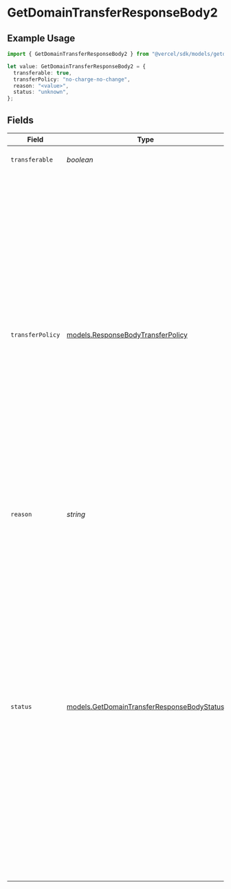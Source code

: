 # GetDomainTransferResponseBody2

## Example Usage

```typescript
import { GetDomainTransferResponseBody2 } from "@vercel/sdk/models/getdomaintransferop.js";

let value: GetDomainTransferResponseBody2 = {
  transferable: true,
  transferPolicy: "no-charge-no-change",
  reason: "<value>",
  status: "unknown",
};
```

## Fields

| Field                                                                                                                                                                                                                                                                                                                                                                                                                                                                                                                                                                                                                            | Type                                                                                                                                                                                                                                                                                                                                                                                                                                                                                                                                                                                                                             | Required                                                                                                                                                                                                                                                                                                                                                                                                                                                                                                                                                                                                                         | Description                                                                                                                                                                                                                                                                                                                                                                                                                                                                                                                                                                                                                      |
| -------------------------------------------------------------------------------------------------------------------------------------------------------------------------------------------------------------------------------------------------------------------------------------------------------------------------------------------------------------------------------------------------------------------------------------------------------------------------------------------------------------------------------------------------------------------------------------------------------------------------------- | -------------------------------------------------------------------------------------------------------------------------------------------------------------------------------------------------------------------------------------------------------------------------------------------------------------------------------------------------------------------------------------------------------------------------------------------------------------------------------------------------------------------------------------------------------------------------------------------------------------------------------- | -------------------------------------------------------------------------------------------------------------------------------------------------------------------------------------------------------------------------------------------------------------------------------------------------------------------------------------------------------------------------------------------------------------------------------------------------------------------------------------------------------------------------------------------------------------------------------------------------------------------------------- | -------------------------------------------------------------------------------------------------------------------------------------------------------------------------------------------------------------------------------------------------------------------------------------------------------------------------------------------------------------------------------------------------------------------------------------------------------------------------------------------------------------------------------------------------------------------------------------------------------------------------------- |
| `transferable`                                                                                                                                                                                                                                                                                                                                                                                                                                                                                                                                                                                                                   | *boolean*                                                                                                                                                                                                                                                                                                                                                                                                                                                                                                                                                                                                                        | :heavy_check_mark:                                                                                                                                                                                                                                                                                                                                                                                                                                                                                                                                                                                                               | Whether or not the domain is transferable                                                                                                                                                                                                                                                                                                                                                                                                                                                                                                                                                                                        |
| `transferPolicy`                                                                                                                                                                                                                                                                                                                                                                                                                                                                                                                                                                                                                 | [models.ResponseBodyTransferPolicy](../models/responsebodytransferpolicy.md)                                                                                                                                                                                                                                                                                                                                                                                                                                                                                                                                                     | :heavy_check_mark:                                                                                                                                                                                                                                                                                                                                                                                                                                                                                                                                                                                                               | The domain's transfer policy (depends on TLD requirements). `charge-and-renew`: transfer will charge for renewal and will renew the existing domain's registration. `no-charge-no-change`: transfer will have no change to registration period and does not require charge. `no-change`: transfer charge is required, but no change in registration period. `new-term`: transfer charge is required and a new registry term is set based on the transfer date. `not-supported`: transfers are not supported for this domain or TLD. `null`: This TLD is not supported by Vercel's Registrar.                                     |
| `reason`                                                                                                                                                                                                                                                                                                                                                                                                                                                                                                                                                                                                                         | *string*                                                                                                                                                                                                                                                                                                                                                                                                                                                                                                                                                                                                                         | :heavy_check_mark:                                                                                                                                                                                                                                                                                                                                                                                                                                                                                                                                                                                                               | Description associated with transferable state.                                                                                                                                                                                                                                                                                                                                                                                                                                                                                                                                                                                  |
| `status`                                                                                                                                                                                                                                                                                                                                                                                                                                                                                                                                                                                                                         | [models.GetDomainTransferResponseBodyStatus](../models/getdomaintransferresponsebodystatus.md)                                                                                                                                                                                                                                                                                                                                                                                                                                                                                                                                   | :heavy_check_mark:                                                                                                                                                                                                                                                                                                                                                                                                                                                                                                                                                                                                               | The current state of an ongoing transfer. `pending_owner`: Awaiting approval by domain's admin contact (every transfer begins with this status). If approval is not given within five days, the transfer is cancelled. `pending_admin`: Waiting for approval by Vercel Registrar admin. `pending_registry`: Awaiting registry approval (the transfer completes after 7 days unless it is declined by the current registrar). `completed`: The transfer completed successfully. `cancelled`: The transfer was cancelled. `undef`: No transfer exists for this domain. `unknown`: This TLD is not supported by Vercel's Registrar. |